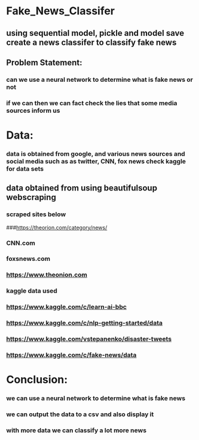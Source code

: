 # Fake_News_Classifer
## using sequential model, pickle and model save create a news classifer to classify fake news
## Problem Statement:
### can we use a neural network to determine what is fake news or not
### if we can then we can fact check the lies that some media sources inform us
# Data:
### data is obtained from google, and various news sources and social media such as as twitter, CNN, fox news check kaggle for data sets
## data obtained from using beautifulsoup webscraping
### scraped sites below 
###https://theorion.com/category/news/
### CNN.com
### foxsnews.com
### https://www.theonion.com
### kaggle data used
### https://www.kaggle.com/c/learn-ai-bbc
### https://www.kaggle.com/c/nlp-getting-started/data
### https://www.kaggle.com/vstepanenko/disaster-tweets
### https://www.kaggle.com/c/fake-news/data
# Conclusion:
### we can use a neural network to determine what is fake news
### we can output the data to a csv and also display it
### with more data we can classify a lot more news
